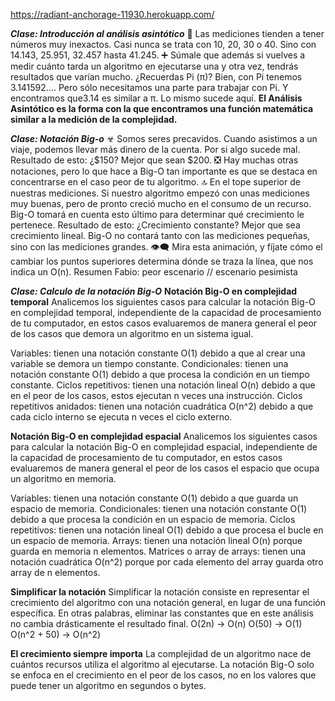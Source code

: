 https://radiant-anchorage-11930.herokuapp.com/

**_Clase: Introducción al análisis asintótico_**
📕 Las mediciones tienden a tener números muy inexactos. Casi nunca se trata con 10, 20, 30 o 40. Sino con 14.143, 25.951, 32.457 hasta 41.245.
➕ Súmale que además si vuelves a medir cuánto tarda un algoritmo en ejecutarse una y otra vez, tendrás resultados que varían mucho.
¿Recuerdas Pi (π)? Bien, con Pi tenemos 3.141592.... Pero sólo necesitamos una parte para trabajar con Pi. Y encontramos que3.14 es similar a π.
Lo mismo sucede aquí.
**El Análisis Asintótico es la forma con la que encontramos una función matemática similar a la medición de la complejidad.**

**_Clase: Notación Big-o_**
☣ Somos seres precavidos. Cuando asistimos a un viaje, podemos llevar más dinero de la cuenta. Por si algo sucede mal.
Resultado de esto:
¿$150? Mejor que sean $200.
❎ Hay muchas otras notaciones, pero lo que hace a Big-O tan importante es que se destaca en concentrarse en el caso peor de tu algoritmo.
🔝 En el tope superior de nuestras mediciones. Si nuestro algoritmo empezó con unas mediciones muy buenas, pero de pronto creció mucho en el consumo de un recurso. Big-O tomará en cuenta esto último para determinar qué crecimiento le pertenece.
Resultado de esto:
¿Crecimiento constante? Mejor que sea crecimiento lineal.
Big-O no contará tanto con las mediciones pequeñas, sino con las mediciones grandes.
👁‍🗨 Mira esta animación, y fíjate cómo el cambiar los puntos superiores determina dónde se traza la línea, que nos indica un O(n).
Resumen Fabio: peor escenario // escenario pesimista

**_Clase: Calculo de la notación Big-O_**
**Notación Big-O en complejidad temporal**
Analicemos los siguientes casos para calcular la notación Big-O en complejidad temporal, independiente de la capacidad de procesamiento de tu computador, en estos casos evaluaremos de manera general el peor de los casos que demora un algoritmo en un sistema igual.

Variables: tienen una notación constante O(1) debido a que al crear una variable se demora un tiempo constante.
Condicionales: tienen una notación constante O(1) debido a que procesa la condición en un tiempo constante.
Ciclos repetitivos: tienen una notación lineal O(n) debido a que en el peor de los casos, estos ejecutan n veces una instrucción.
Ciclos repetitivos anidados: tienen una notación cuadrática O(n^2) debido a que cada ciclo interno se ejecuta n veces el ciclo externo.

**Notación Big-O en complejidad espacial**
Analicemos los siguientes casos para calcular la notación Big-O en complejidad espacial, independiente de la capacidad de procesamiento de tu computador, en estos casos evaluaremos de manera general el peor de los casos el espacio que ocupa un algoritmo en memoria.

Variables: tienen una notación constante O(1) debido a que guarda un espacio de memoria.
Condicionales: tienen una notación constante O(1) debido a que procesa la condición en un espacio de memoria.
Ciclos repetitivos: tienen una notación lineal O(1) debido a que procesa el bucle en un espacio de memoria.
Arrays: tienen una notación lineal O(n) porque guarda en memoria n elementos.
Matrices o array de arrays: tienen una notación cuadrática O(n^2) porque por cada elemento del array guarda otro array de n elementos.

**Simplificar la notación**
Simplificar la notación consiste en representar el crecimiento del algoritmo con una notación general, en lugar de una función específica. En otras palabras, eliminar las constantes que en este análisis no cambia drásticamente el resultado final.
O(2n) -> O(n)
O(50) -> O(1)
O(n^2 + 50) -> O(n^2)

**El crecimiento siempre importa**
La complejidad de un algoritmo nace de cuántos recursos utiliza el algoritmo al ejecutarse. La notación Big-O solo se enfoca en el crecimiento en el peor de los casos, no en los valores que puede tener un algoritmo en segundos o bytes.
